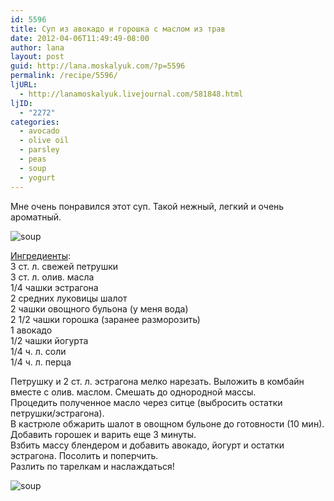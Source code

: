 ```yaml
---
id: 5596
title: Суп из авокадо и горошка с маслом из трав
date: 2012-04-06T11:49:49-08:00
author: lana
layout: post
guid: http://lana.moskalyuk.com/?p=5596
permalink: /recipe/5596/
ljURL:
  - http://lanamoskalyuk.livejournal.com/581848.html
ljID:
  - "2272"
categories:
  - avocado
  - olive oil
  - parsley
  - peas
  - soup
  - yogurt
---
```

Мне очень понравился этот суп. Такой нежный, легкий и очень ароматный.

![soup](http://farm8.staticflickr.com/7176/7051359263_5f1578a4f4_z.jpg) 

[Ингредиенты](http://www.myrecipes.com/recipe/avocado-pea-soup-with-herb-oil-50400000119960/):  
3 ст. л. свежей петрушки  
3 ст. л. олив. масла  
1/4 чашки эстрагона  
2 средних луковицы шалот  
2 чашки овощного бульона (у меня вода)  
2 1/2 чашки горошка (заранее разморозить)  
1 авокадо  
1/2 чашки йогурта  
1/4 ч. л. соли  
1/4 ч. л. перца

Петрушку и 2 ст. л. эстрагона мелко нарезать. Выложить в комбайн вместе с олив. маслом. Смешать до однородной массы.  
Процедить полученное масло через ситце (выбросить остатки петрушки/эстрагона).  
В кастрюле обжарить шалот в овощном бульоне до готовности (10 мин).  
Добавить горошек и варить еще 3 минуты.  
Взбить массу блендером и добавить авокадо, йогурт и остатки эстрагона. Посолить и поперчить.  
Разлить по тарелкам и наслаждаться!

![soup](http://farm6.staticflickr.com/5275/6905267130_03c5421722_z.jpg)